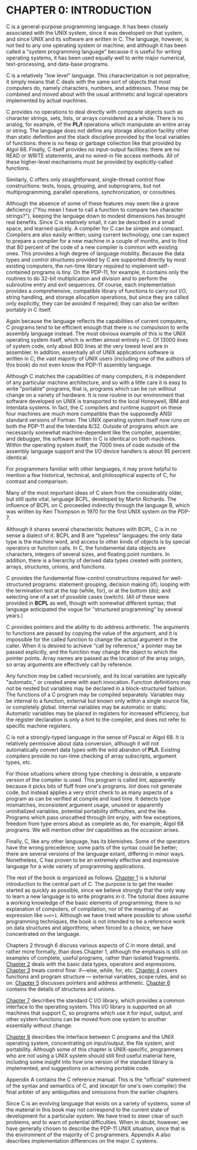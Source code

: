 
CHAPTER 0: INTRODUCTION
=======================

[comment]: <> (page 1 , 1 ' THE C PROGRAMMING LANGUAGE CHAPTER 0 )

C is a general-purpose programming language. It has been closely associated
with the UNIX system, since it was developed on that system, and
since UNIX and its software are written in C. The language, however, is not
tied to any one operating system or machine; and although it has been called
a "system programming language" because it is useful for writing operating
systems, it has been used equally well to write major numerical,
text-processing, and data-base programs.

C is a relatively "low level" language. This characterization is not
pejorative; it simply means that C deals with the same sort of objects that
most computers do, namely characters, numbers, and addresses. These may
be combined and moved about with the usual arithmetic and logical operators
implemented by actual machines.

C provides no operations to deal directly with composite objects such as
character strings, sets, lists, or arrays considered as a whole. There is no
analog, for example, of the **PL/I** operations which manipulate an entire
array or string. The language does not define any storage allocation facility
other than static definition and the stack discipline provided by the local
variables of functions: there is no heap or garbage collection like that provided
by Algol 68. Finally, C itself provides no input-output facilities: there
are no READ or WRITE statements, and no wired-in file access methods.
All of these higher-level mechanisms must be provided by explicitly-called
functions.

[comment]: <> (note n_001_01.md)

Similarly, C offers only straightforward, single-thread control flow
constructions: tests, loops, grouping, and subprograms, but not
multiprogramming, parallel operations, synchronization, or coroutines.

[comment]: <> (page 2 , 2 ' THE C PROGRAMMING LANGUAGE CHAPTER 0 )

Although the absence of some of these features may seem like a grave
deficiency ("You mean I have to call a function to compare two character
strings?"), keeping the language down to modest dimensions has brought
real benefits. Since C is relatively small, it can be described in a small
space, and learned quickly. A compiler for C can be simple and compact.
Compilers are also easily written; using current technology, one can expect
to prepare a compiler for a new machine in a couple of months, and to find
that 80 percent of the code of a new compiler is common with existing ones.
This provides a high degree of language mobility. Because the data types
and control structures provided by C are supported directly by most existing
computers, the run-time library required to implement self-contained programs
is tiny. On the PDP-11, for example, it contains only the routines to
do 32-bit multiplication and division and to perform the subroutine entry
and exit sequences. Of course, each implementation provides a comprehensive,
compatible library of functions to carry out I/O, string handling, and
storage allocation operations, but since they are called only explicitly, they
can be avoided if required; they can also be written portably in C itself.

Again because the language reflects the capabilities of current computers,
C programs tend to be efficient enough that there is no compulsion to
write assembly language instead. The most obvious example of this is the
UNIX operating system itself, which is written almost entirely in C. Of
13000 lines of system code, only about 800 lines at the very lowest level are
in assembler. In addition, essentially all of UNIX applications software is
written in C; the vast majority of UNIX users (including one of the authors
of this book) do not even know the PDP-11 assembly language.

[comment]: <> (note n_002_01.md)

Although C matches the capabilities of many computers, it is independent of
any particular machine architecture, and so with a little care it is
easy to write "portable" programs, that is, programs which can be run
without change on a variety of hardware. It is now routine in our
environment that software developed on UNIX is transported to the local
Honeywell, IBM and Interdata systems. In fact, the C compilers and runtime
support on these four machines are much more compatible than the
supposedly ANSI standard versions of Fortran. The UNIX operating system
itself now runs on both the PDP-11 and the Interdata 8/32. Outside of
programs which are necessarily somewhat machine-dependent like the compiler,
assembler, and debugger, the software written in C is identical on both
machines. Within the operating system itself, the 7000 lines of code outside
of the assembly language support and the I/O device handlers is about 95
percent identical.

[comment]: <> (note n_002_02.md)

For programmers familiar with other languages, it may prove helpful to
mention a few historical, technical, and philosophical aspects of C, for
contrast and comparison.

Many of the most important ideas of C stem from the considerably
older, but still quite vital, language BCPL, developed by Martin Richards.
The influence of BCPL on C proceeded indirectly through the language B,
which was written by Ken Thompson in 1970 for the first UNIX system on
the PDP-7.

[comment]: <> (page 3 , CHAPTER 0 INTRODUCTION 3 )

Although it shares several characteristic features with BCPL, C is in no
sense a dialect of it. BCPL and B are "typeless" languages: the only data
type is the machine word, and access to other kinds of objects is by special
operators or function calls. In C, the fundamental data objects are
characters, integers of several sizes, and floating point numbers. In
addition, there is a hierarchy of derived data types created with
pointers, arrays, structures, unions, and functions.

C provides the fundamental flow-control constructions required for
well-structured programs: statement grouping; decision making (if); looping
with the termination test at the top (while, for), or at the bottom
(do); and selecting one of a set of possible cases (switch). (All of these
were provided in **BCPL** as well, though with somewhat different syntax; that
language anticipated the vogue for "structured programming" by several
years.)

C provides pointers and the ability to do address arithmetic. The arguments
to functions are passed by copying the value of the argument, and it
is impossible for the called function to change the actual argument in the
caller. When it is desired to achieve "call by reference," a pointer may be
passed explicitly, and the function may change the object to which the
pointer points. Array names are passed as the location of the array origin,
so array arguments are effectively call by reference.

Any function may be called recursively, and its local variables are
typically "automatic," or created anew with each invocation. Function
definitions may not be nested but variables may be declared in a
block-structured fashion. The functions of a C program may be compiled
separately. Variables may be internal to a function, external but known only
within a single source file, or completely global. Internal variables may be
automatic or static. Automatic variables may be placed in registers for
increased efficiency, but the register declaration is only a hint to
the compiler, and does not refer to specific machine registers.

C is not a strongly-typed language in the sense of Pascal or Algol 68. It
is relatively permissive about data conversion, although it will not
automatically convert data types with the wild abandon of **PL/I.** Existing compilers
provide no run-time checking of array subscripts, argument types, etc.

For those situations where strong type checking is desirable, a separate
version of the compiler is used. This program is called _lint,_ apparently
because it picks bits of fluff from one's programs. _lint_ does not generate
code, but instead applies a very strict check to as many aspects of a program
as can be verified at compile and load time. It detects type mismatches,
inconsistent argument usage, unused or apparently uninitialized variables,
potential portability difficulties, and the like. Programs which pass
unscathed through _lint_ enjoy, with few exceptions, freedom from type errors
about as complete as do, for example, Algol 68 programs. We will mention
other _lint_ capabilities as the occasion arises.

[comment]: <> (note n_003_01.md)

[comment]: <> (page 4 , 4 THE C PROGRAMMING LANGUAGE CHAPTER 0 )

Finally, C, like any other language, has its blemishes. Some of the
operators have the wrong precedence; some parts of the syntax could be
better; there are several versions of the language extant, differing in minor
ways. Nonetheless, C has proven to be an extremely effective and expressive
language for a wide variety of programming applications.

The rest of the book is organized as follows. [Chapter 1](chap01.md) is a tutorial
introduction to the central part of C. The purpose is to get the reader
started as quickly as possible, since we believe strongly that the only way to
learn a new language is to write programs in it. The tutorial does assume a
working knowledge of the basic elements of programming; there is no
explanation of computers, of compilation, nor of the meaning of an expression
like `n=n+1`. Although we have tried where possible to show useful
programming techniques, the book is not intended to be a reference work on
data structures and algorithms; when forced to a choice, we have
concentrated on the language.

Chapters 2 through 6 discuss various aspects of C in more detail, and
rather more formally, than does Chapter 1, although the emphasis is still on
examples of complete, useful programs, rather than isolated fragments.
[Chapter 2](chap02.md) deals with the basic data types, operators and expressions.
[Chapter 3](chap03.md) treats control flow: if—else, while, for, etc. [Chapter 4](chap04.md) covers
functions and program structure — external variables, scope rules, and
so on. [Chapter 5](chap05.md) discusses pointers and address arithmetic. [Chapter 6](chap06.md)
contains the details of structures and unions.

[Chapter 7](chap07.md) describes the standard C I/O library, which provides a common
interface to the operating system. This I/O library is supported on all
machines that support C, so programs which use it for input, output, and
other system functions can be moved from one system to another essentially
without change.

[Chapter 8](chap08.md) describes the interface between C programs and the UNIX
operating system, concentrating on input/output, the file system, and
portability. Although some of this chapter is UNIX-specific, programmers who
are not using a UNIX system should still find useful material here, including
some insight into how one version of the standard library is implemented,
and suggestions on achieving portable code.

Appendix A contains the C reference manual. This is the "official"
statement of the syntax and semantics of C, and (except for one's own
compiler) the final arbiter of any ambiguities and omissions from the earlier
chapters.

Since C is an evolving language that exists on a variety of systems, some
of the material in this book may not correspond to the current state of
development for a particular system. We have tried to steer clear of such
problems, and to warn of potential difficulties. When in doubt, however, we
have generally chosen to describe the PDP-11 UNIX situation, since that is
the environment of the majority of C programmers. Appendix A also
describes implementation differences on the major C systems.

